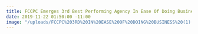 ```yaml
---
title: FCCPC Emerges 3rd Best Performing Agency In Ease Of Doing Business
date: 2019-11-22 01:50:00 -11:00
image: "/uploads/FCCPC%203RD%20IN%20EASE%20OF%20DOING%20BUSINESS%20(1).png"
---
```


